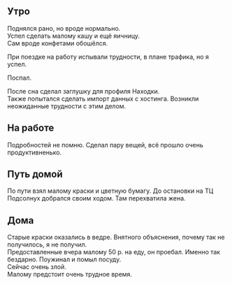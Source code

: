 ## Утро
Поднялся рано, но вроде нормально.  
Успел сделать малому кашу и ещё яичницу.  
Сам вроде конфетами обошёлся.

При поездке на работу испывали трудности, в плане трафика, но я успел.

Поспал.

После сна сделал заглушку для профиля Находки.  
Также попытался сделать импорт данных с хостинга. Возникли неожиданные трудности с этим делом.
## На работе
Подробностей не помню.
Сделал пару вещей, всё прошло очень продуктивненько.
## Путь домой
По пути взял малому краски и цветную бумагу.
До остановки на ТЦ Подсолнух добрался своим ходом. Там перехватила жена.  
## Дома
Старые краски оказались в ведре. Внятного объяснения, почему так не получилось, я не получил.  
Предоставленные вчера малому 50 р. на еду, он проебал. Именно так бездарно.
Поужинал и помыл посуду.  
Сейчас очень злой.  
Малому предстоит очень трудное время.